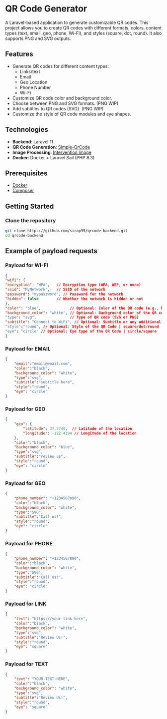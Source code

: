 # QR Code Generator

A Laravel-based application to generate customizable QR codes. This project allows you to create QR codes with different formats, colors, content types (text, email, geo, phone, Wi-Fi), and styles (square, dot, round). It also supports PNG and SVG outputs.

## Features

- Generate QR codes for different content types:
    - Links/text
    - Email
    - Geo Location
    - Phone Number
    - Wi-Fi
- Customize QR code color and background color.
- Choose between PNG and SVG formats. (PNG WIP)
- Add subtitles to QR codes (SVG). (PNG WIP)
- Customize the style of QR code modules and eye shapes.

## Technologies

- **Backend**: Laravel 11
- **QR Code Generation**: [Simple-QrCode](https://github.com/SimpleSoftwareIO/simple-qrcode)
- **Image Processing**: [Intervention Image](http://image.intervention.io/)
- **Docker**: Docker + Laravel Sail (PHP 8.3)

## Prerequisites

- [Docker](https://www.docker.com/)
- [Composer](https://getcomposer.org/)

## Getting Started

### Clone the repository

```bash
git clone https://github.com/sirap95/qrcode-backend.git
cd qrcode-backend
```
## Example of payload requests

### Payload for WI-FI

```json
{
"wifi": {
"encryption": "WPA",   // Encryption type (WPA, WEP, or none)
"ssid": "MyNetwork",   // SSID of the network
"password": "mypassword", // Password for the network
"hidden": false        // Whether the network is hidden or not
},
"color": "blue",             // Optional: Color of the QR code (e.g., blue)
"background_color": "white", // Optional: Background color of the QR code
"type": "svg",               // Type of QR code (SVG or PNG)
"subtitle": "Connect to WiFi", // Optional: Subtitle or any additional text
"style":"round", // Optional: Style of the QR Code | square/dot/round
"eye": "circle" // Optional: Eye type of the QR Code | circle/square
}

```

### Payload for EMAIL

```json
{
    "email":"email@email.com",
    "color":"black",
    "background_color": "white",
    "type":"svg",
    "subtitle":"subtitle here",
    "style":"round",
    "eye": "circle"
}

```

### Payload for GEO

```json
{
    "geo": {
        "latitude": 37.7749,  // Latitude of the location
        "longitude": -122.4194 // Longitude of the location
    },
    "color":"black",
    "background_color": "blue",
    "type":"svg",
    "subtitle":"review us",
    "style":"round",
    "eye": "circle"
}

```

### Payload for GEO

```json
{
    "phone_number": "+1234567890",
    "color":"black",
    "background_color": "white",
    "type":"SVG",
    "subtitle":"Call us!",
    "style":"round",
    "eye": "circle"
}

```

### Payload for PHONE

```json
{
    "phone_number": "+1234567890",
    "color":"black",
    "background_color": "white",
    "type":"SVG",
    "subtitle":"Call us!",
    "style":"round",
    "eye": "circle"
}

```

### Payload for LINK

```json
{
    "text": "https://your-link-here",
    "color":"black",
    "background_color": "white",
    "type":"svg",
    "subtitle":"Review Us!",
    "style":"round",
    "eye": "square"
}

```

### Payload for TEXT

```json
{
    "text": "YOUR-TEXT-HERE",
    "color":"black",
    "background_color": "white",
    "type":"svg",
    "subtitle":"Review Us!",
    "style":"round",
    "eye": "square"
}

```

